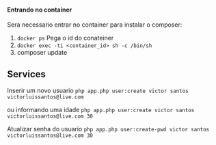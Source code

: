 #### Entrando no container ####
Sera necessario entrar no container para instalar o composer:
1. `docker ps`
Pega o id do conateiner
2.  `docker exec -ti <container_id> sh -c /bin/sh`
2. composer update


## Services

Inserir um novo usuario
`php app.php user:create victor santos victorluissantos@live.com`

ou informando uma idade
`php app.php user:create victor santos victorluissantos@live.com 30`

Atualizar senha do usuario
`php app.php user:create-pwd victor santos victorluissantos@live.com 30`